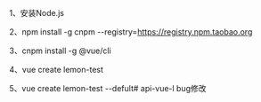 1、安装Node.js

2、npm install -g cnpm --registry=https://registry.npm.taobao.org

3、cnpm install -g @vue/cli

4、vue create lemon-test

5、vue create lemon-test --defult# api-vue-l bug修改

